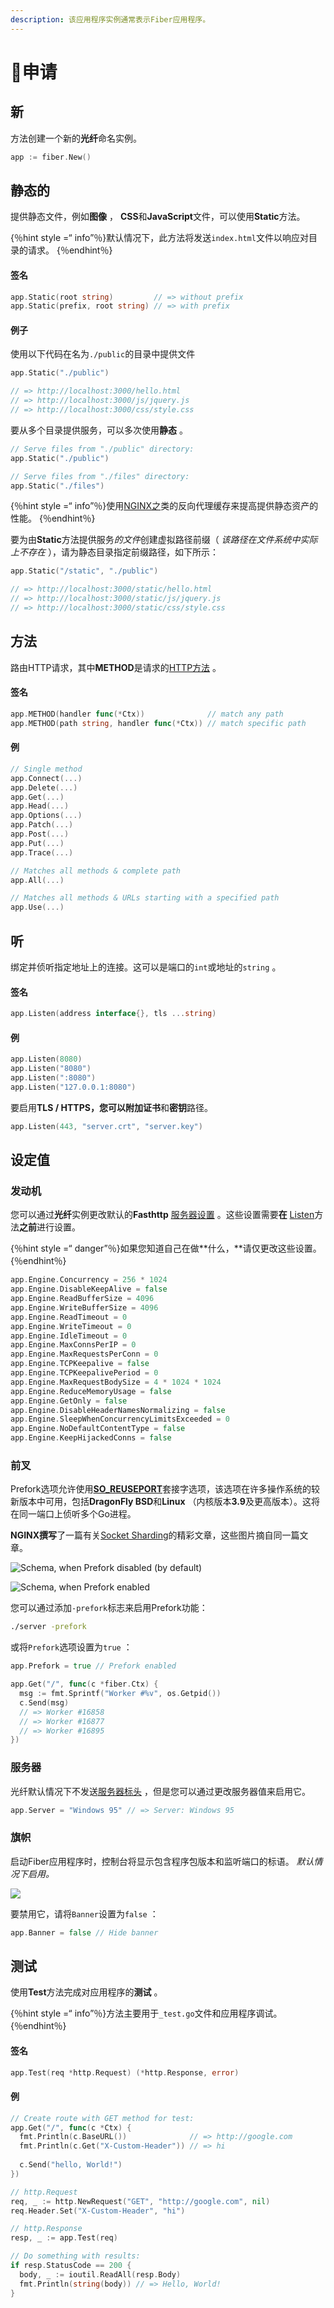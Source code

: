 ```yaml
---
description: 该应用程序实例通常表示Fiber应用程序。
---
```


# 🚀申请

## 新

方法创建一个新的**光纤**命名实例。

```go
app := fiber.New()
```

## 静态的

提供静态文件，例如**图像** ， **CSS**和**JavaScript**文件，可以使用**Static**方法。

{％hint style =“ info”％}默认情况下，此方法将发送`index.html`文件以响应对目录的请求。 {％endhint％}

#### 签名

```go
app.Static(root string)         // => without prefix
app.Static(prefix, root string) // => with prefix
```

#### 例子

使用以下代码在名为`./public`的目录中提供文件

```go
app.Static("./public")

// => http://localhost:3000/hello.html
// => http://localhost:3000/js/jquery.js
// => http://localhost:3000/css/style.css
```

要从多个目录提供服务，可以多次使用**静态** 。

```go
// Serve files from "./public" directory:
app.Static("./public")

// Serve files from "./files" directory:
app.Static("./files")
```

{％hint style =“ info”％}使用[NGINX之](https://www.nginx.com/resources/wiki/start/topics/examples/reverseproxycachingexample/)类的反向代理缓存来提高提供静态资产的性能。 {％endhint％}

要为由**Static**方法提供服务*的文件*创建虚拟路径前缀（ *该路径在文件系统中实际上不存在* ），请为静态目录指定前缀路径，如下所示：

```go
app.Static("/static", "./public")

// => http://localhost:3000/static/hello.html
// => http://localhost:3000/static/js/jquery.js
// => http://localhost:3000/static/css/style.css
```

## 方法

路由HTTP请求，其中**METHOD**是请求的[HTTP方法](https://developer.mozilla.org/en-US/docs/Web/HTTP/Methods) 。

#### 签名

```go
app.METHOD(handler func(*Ctx))              // match any path
app.METHOD(path string, handler func(*Ctx)) // match specific path
```

#### 例

```go
// Single method
app.Connect(...)
app.Delete(...)
app.Get(...)
app.Head(...)
app.Options(...)
app.Patch(...)
app.Post(...)
app.Put(...)
app.Trace(...)

// Matches all methods & complete path
app.All(...)

// Matches all methods & URLs starting with a specified path
app.Use(...)
```

## 听

绑定并侦听指定地址上的连接。这可以是端口的`int`或地址的`string` 。

#### 签名

```go
app.Listen(address interface{}, tls ...string)
```

#### 例

```go
app.Listen(8080)
app.Listen("8080")
app.Listen(":8080")
app.Listen("127.0.0.1:8080")
```

要启用**TLS / HTTPS，**您可以附加**证书**和**密钥**路径。

```go
app.Listen(443, "server.crt", "server.key")
```

## 设定值

### 发动机

您可以通过**光纤**实例更改默认的**Fasthttp** [服务器设置](https://github.com/valyala/fasthttp/blob/master/server.go#L150) 。这些设置需要**在** [Listen](application.md#listen)方法**之前**进行设置。

{％hint style =“ danger”％}如果您知道自己在做**什么，**请仅更改这些设置。 {％endhint％}

```go
app.Engine.Concurrency = 256 * 1024
app.Engine.DisableKeepAlive = false
app.Engine.ReadBufferSize = 4096
app.Engine.WriteBufferSize = 4096
app.Engine.ReadTimeout = 0
app.Engine.WriteTimeout = 0
app.Engine.IdleTimeout = 0
app.Engine.MaxConnsPerIP = 0
app.Engine.MaxRequestsPerConn = 0
app.Engine.TCPKeepalive = false
app.Engine.TCPKeepalivePeriod = 0
app.Engine.MaxRequestBodySize = 4 * 1024 * 1024
app.Engine.ReduceMemoryUsage = false
app.Engine.GetOnly = false
app.Engine.DisableHeaderNamesNormalizing = false
app.Engine.SleepWhenConcurrencyLimitsExceeded = 0
app.Engine.NoDefaultContentType = false
app.Engine.KeepHijackedConns = false
```

### 前叉

Prefork选项允许使用[**SO_REUSEPORT**](https://lwn.net/Articles/542629/)套接字选项，该选项在许多操作系统的较新版本中可用，包括**DragonFly BSD**和**Linux** （内核版本**3.9**及更高版本）。这将在同一端口上侦听多个Go进程。

**NGINX撰写**了一篇有关[Socket Sharding](https://www.nginx.com/blog/socket-sharding-nginx-release-1-9-1/)的精彩文章，这些图片摘自同一篇文章。

![Schema, when Prefork disabled (by default)](https://cdn.wp.nginx.com/wp-content/uploads/2015/05/Slack-for-iOS-Upload-1-e1432652484191.png)

![Schema, when Prefork enabled](https://cdn.wp.nginx.com/wp-content/uploads/2015/05/Slack-for-iOS-Upload-e1432652376641.png)

您可以通过添加`-prefork`标志来启用Prefork功能：

```bash
./server -prefork
```

或将`Prefork`选项设置为`true` ：

```go
app.Prefork = true // Prefork enabled

app.Get("/", func(c *fiber.Ctx) {
  msg := fmt.Sprintf("Worker #%v", os.Getpid())
  c.Send(msg)
  // => Worker #16858
  // => Worker #16877
  // => Worker #16895
})
```

### 服务器

光纤默认情况下不发送[服务器标头](https://developer.mozilla.org/en-US/docs/Web/HTTP/Headers/Server) ，但是您可以通过更改服务器值来启用它。

```go
app.Server = "Windows 95" // => Server: Windows 95
```

### 旗帜

启动Fiber应用程序时，控制台将显示包含程序包版本和监听端口的标语。 *默认情况下启用。*

![](../../.gitbook/assets/screenshot-2020-02-08-at-13.18.27.png)

要禁用它，请将`Banner`设置为`false` ：

```go
app.Banner = false // Hide banner
```

## 测试

使用**Test**方法完成对应用程序的**测试** 。

{％hint style =“ info”％}方法主要用于`_test.go`文件和应用程序调试。 {％endhint％}

#### 签名

```go
app.Test(req *http.Request) (*http.Response, error)
```

#### 例

```go
// Create route with GET method for test:
app.Get("/", func(c *Ctx) {
  fmt.Println(c.BaseURL())              // => http://google.com
  fmt.Println(c.Get("X-Custom-Header")) // => hi
  
  c.Send("hello, World!")
})

// http.Request
req, _ := http.NewRequest("GET", "http://google.com", nil)
req.Header.Set("X-Custom-Header", "hi")

// http.Response
resp, _ := app.Test(req)

// Do something with results:
if resp.StatusCode == 200 {
  body, _ := ioutil.ReadAll(resp.Body)
  fmt.Println(string(body)) // => Hello, World!
}
```
